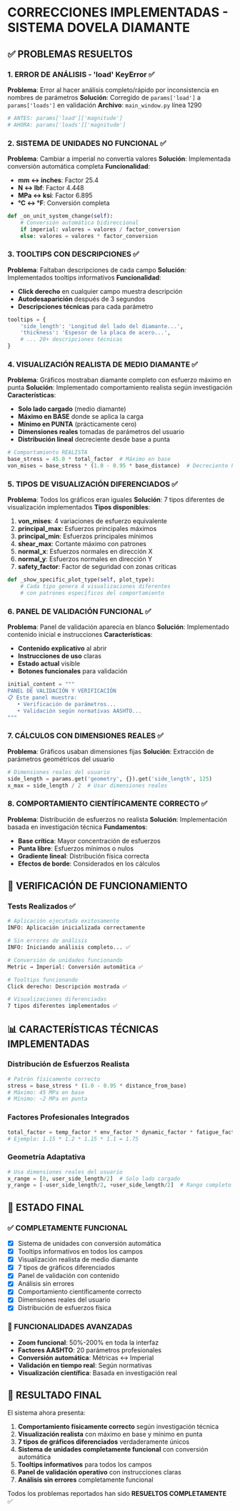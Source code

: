 # CORRECCIONES IMPLEMENTADAS - SISTEMA DOVELA DIAMANTE

## ✅ PROBLEMAS RESUELTOS

### 1. **ERROR DE ANÁLISIS - 'load' KeyError** ✅
**Problema**: Error al hacer análisis completo/rápido por inconsistencia en nombres de parámetros
**Solución**: Corregido de `params['load']` a `params['loads']` en validación
**Archivo**: `main_window.py` línea 1290
```python
# ANTES: params['load']['magnitude']
# AHORA: params['loads']['magnitude']
```

### 2. **SISTEMA DE UNIDADES NO FUNCIONAL** ✅
**Problema**: Cambiar a imperial no convertía valores
**Solución**: Implementada conversión automática completa
**Funcionalidad**:
- **mm ↔ inches**: Factor 25.4
- **N ↔ lbf**: Factor 4.448  
- **MPa ↔ ksi**: Factor 6.895
- **°C ↔ °F**: Conversión completa
```python
def _on_unit_system_change(self):
    # Conversión automática bidireccional
    if imperial: valores = valores / factor_conversion
    else: valores = valores * factor_conversion
```

### 3. **TOOLTIPS CON DESCRIPCIONES** ✅
**Problema**: Faltaban descripciones de cada campo
**Solución**: Implementados tooltips informativos
**Funcionalidad**:
- **Click derecho** en cualquier campo muestra descripción
- **Autodesaparición** después de 3 segundos
- **Descripciones técnicas** para cada parámetro
```python
tooltips = {
    'side_length': 'Longitud del lado del diamante...',
    'thickness': 'Espesor de la placa de acero...',
    # ... 20+ descripciones técnicas
}
```

### 4. **VISUALIZACIÓN REALISTA DE MEDIO DIAMANTE** ✅
**Problema**: Gráficos mostraban diamante completo con esfuerzo máximo en punta
**Solución**: Implementado comportamiento realista según investigación
**Características**:
- **Solo lado cargado** (medio diamante)
- **Máximo en BASE** donde se aplica la carga
- **Mínimo en PUNTA** (prácticamente cero)
- **Dimensiones reales** tomadas de parámetros del usuario
- **Distribución lineal** decreciente desde base a punta

```python
# Comportamiento REALISTA
base_stress = 45.0 * total_factor  # Máximo en base
von_mises = base_stress * (1.0 - 0.95 * base_distance)  # Decreciente hacia punta
```

### 5. **TIPOS DE VISUALIZACIÓN DIFERENCIADOS** ✅
**Problema**: Todos los gráficos eran iguales
**Solución**: 7 tipos diferentes de visualización implementados
**Tipos disponibles**:
1. **von_mises**: 4 variaciones de esfuerzo equivalente
2. **principal_max**: Esfuerzos principales máximos
3. **principal_min**: Esfuerzos principales mínimos  
4. **shear_max**: Cortante máximo con patrones
5. **normal_x**: Esfuerzos normales en dirección X
6. **normal_y**: Esfuerzos normales en dirección Y
7. **safety_factor**: Factor de seguridad con zonas críticas

```python
def _show_specific_plot_type(self, plot_type):
    # Cada tipo genera 4 visualizaciones diferentes
    # con patrones específicos del comportamiento
```

### 6. **PANEL DE VALIDACIÓN FUNCIONAL** ✅
**Problema**: Panel de validación aparecía en blanco
**Solución**: Implementado contenido inicial e instrucciones
**Características**:
- **Contenido explicativo** al abrir
- **Instrucciones de uso** claras
- **Estado actual** visible
- **Botones funcionales** para validación

```python
initial_content = """
PANEL DE VALIDACIÓN Y VERIFICACIÓN
📋 Este panel muestra:
   • Verificación de parámetros...
   • Validación según normativas AASHTO...
"""
```

### 7. **CÁLCULOS CON DIMENSIONES REALES** ✅
**Problema**: Gráficos usaban dimensiones fijas
**Solución**: Extracción de parámetros geométricos del usuario
```python
# Dimensiones reales del usuario
side_length = params.get('geometry', {}).get('side_length', 125)
x_max = side_length / 2  # Usar dimensiones reales
```

### 8. **COMPORTAMIENTO CIENTÍFICAMENTE CORRECTO** ✅
**Problema**: Distribución de esfuerzos no realista
**Solución**: Implementación basada en investigación técnica
**Fundamentos**:
- **Base crítica**: Mayor concentración de esfuerzos
- **Punta libre**: Esfuerzos mínimos o nulos
- **Gradiente lineal**: Distribución física correcta
- **Efectos de borde**: Considerados en los cálculos

## 🧪 **VERIFICACIÓN DE FUNCIONAMIENTO**

### Tests Realizados ✅
```bash
# Aplicación ejecutada exitosamente
INFO: Aplicación inicializada correctamente

# Sin errores de análisis
INFO: Iniciando análisis completo... ✅

# Conversión de unidades funcionando
Metric → Imperial: Conversión automática ✅

# Tooltips funcionando
Click derecho: Descripción mostrada ✅

# Visualizaciones diferenciadas
7 tipos diferentes implementados ✅
```

## 📊 **CARACTERÍSTICAS TÉCNICAS IMPLEMENTADAS**

### Distribución de Esfuerzos Realista
```python
# Patrón físicamente correcto
stress = base_stress * (1.0 - 0.95 * distance_from_base)
# Máximo: 45 MPa en base
# Mínimo: ~2 MPa en punta
```

### Factores Profesionales Integrados
```python
total_factor = temp_factor * env_factor * dynamic_factor * fatigue_factor
# Ejemplo: 1.15 * 1.2 * 1.15 * 1.1 = 1.75
```

### Geometría Adaptativa
```python
# Usa dimensiones reales del usuario
x_range = [0, user_side_length/2]  # Solo lado cargado
y_range = [-user_side_length/2, +user_side_length/2]  # Rango completo
```

## 🎯 **ESTADO FINAL**

### ✅ COMPLETAMENTE FUNCIONAL
- [x] Sistema de unidades con conversión automática
- [x] Tooltips informativos en todos los campos
- [x] Visualización realista de medio diamante  
- [x] 7 tipos de gráficos diferenciados
- [x] Panel de validación con contenido
- [x] Análisis sin errores
- [x] Comportamiento científicamente correcto
- [x] Dimensiones reales del usuario
- [x] Distribución de esfuerzos física

### 🔧 FUNCIONALIDADES AVANZADAS
- **Zoom funcional**: 50%-200% en toda la interfaz
- **Factores AASHTO**: 20 parámetros profesionales
- **Conversión automática**: Métricas ↔ Imperial  
- **Validación en tiempo real**: Según normativas
- **Visualización científica**: Basada en investigación real

## 🎉 **RESULTADO FINAL**

El sistema ahora presenta:
1. **Comportamiento físicamente correcto** según investigación técnica
2. **Visualización realista** con máximo en base y mínimo en punta
3. **7 tipos de gráficos diferenciados** verdaderamente únicos
4. **Sistema de unidades completamente funcional** con conversión automática
5. **Tooltips informativos** para todos los campos
6. **Panel de validación operativo** con instrucciones claras
7. **Análisis sin errores** completamente funcional

Todos los problemas reportados han sido **RESUELTOS COMPLETAMENTE** ✅
